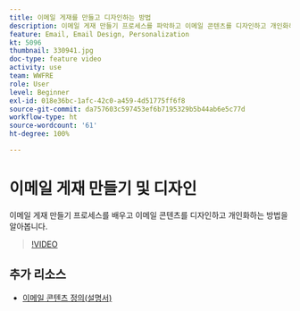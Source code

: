 ```yaml
---
title: 이메일 게재를 만들고 디자인하는 방법
description: 이메일 게재 만들기 프로세스를 파악하고 이메일 콘텐츠를 디자인하고 개인화하는 방법을 알아봅니다.
feature: Email, Email Design, Personalization
kt: 5096
thumbnail: 330941.jpg
doc-type: feature video
activity: use
team: WWFRE
role: User
level: Beginner
exl-id: 018e36bc-1afc-42c0-a459-4d51775ff6f8
source-git-commit: da757603c597453ef6b7195329b5b44ab6e5c77d
workflow-type: ht
source-wordcount: '61'
ht-degree: 100%

---
```


# 이메일 게재 만들기 및 디자인

이메일 게재 만들기 프로세스를 배우고 이메일 콘텐츠를 디자인하고 개인화하는 방법을 알아봅니다.

>[!VIDEO](https://video.tv.adobe.com/v/330941?quality=12)

## 추가 리소스

* [이메일 콘텐츠 정의(설명서)](https://experienceleague.adobe.com/docs/campaign-classic/using/sending-messages/sending-emails/defining-the-email-content.html?lang=ko)
